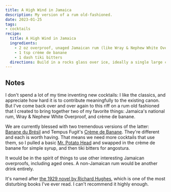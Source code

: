 ```yaml
---
title: A High Wind in Jamaica
description: My version of a rum old-fashioned.
date: 2023-01-25
tags:
- cocktails
recipe:
  title: A High Wind in Jamaica
  ingredients:
    - 2 oz overproof, unaged Jamaican rum (like Wray & Nephew White Overproof)
    - 1 tsp crème de banane
    - 1 dash tiki bitters
  directions: Build in a rocks glass over ice, ideally a single large cube, and stir a bunch. No garnish necessary, but if you feel like being fancy, you can drop in a cocktail umbrella that's been forced inside out and/or mangled, as if by high wind.
---
```


## Notes

I don't spend a lot of my time inventing new cocktails: I like the classics, and appreciate how hard it is to contribute meaningfully to the existing canon. But I've come back over and over again to this riff on a rum old fashioned that I created to bring together two of my favorite things: Jamaica's national rum, Wray & Nephew White Overproof, and crème de banane.

We are currently blessed with two tremendous versions of the latter: [Banane du Brésil](https://www.giffard.com/en/liqueurs-premium/373-3037.html) and Tempus Fugit's [Crème de Banane](https://www.tempusfugitspirits.com/copy-of-creme-de-cacao). They're different and each is worth having. That means we need more cocktails that use them, so I pulled a basic [Mr. Potato Head](https://www.tastingtable.com/1101587/what-it-means-to-mr-potato-head-a-cocktail/) and swapped in the crème de banane for simple syrup, and then tiki bitters for angostura.

It would be in the spirit of things to use other interesting Jamaican overproofs, including aged ones. A non-Jamaican rum would be another drink entirely.

It's named after [the 1929 novel by Richard Hughes](https://en.wikipedia.org/wiki/A_High_Wind_in_Jamaica_(novel)), which is one of the most disturbing books I've ever read. I can't recommend it highly enough.
